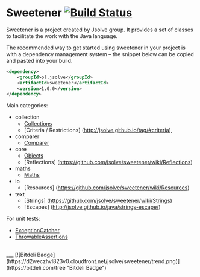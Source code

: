 Sweetener [![Build Status](https://travis-ci.org/jsolve/sweetener.png)](https://travis-ci.org/jsolve/sweetener)
=========

Sweetener is a project created by Jsolve group. It provides a set of classes to facilitate the work with the Java language.

The recommended way to get started using sweetener in your project is with a dependency management system – the snippet below can be copied and pasted into your build.

``` xml
<dependency>
    <groupId>pl.jsolve</groupId>
    <artifactId>sweetener</artifactId>
    <version>1.0.0</version>
</dependency>
```

Main categories:
* collection
    * [Collections](http://jsolve.github.io/java/collection-new-methods/)
    * [Criteria / Restrictions] (http://jsolve.github.io/tag/#criteria),
* comparer
    * [Comparer](https://github.com/jsolve/sweetener/wiki/Comparer)
* core
    * [Objects](https://github.com/jsolve/sweetener/wiki/Objects)
    * [Reflections] (https://github.com/jsolve/sweetener/wiki/Reflections)
* maths
    * [Maths](https://github.com/jsolve/sweetener/wiki/Maths)
* io
    * [Resources] (https://github.com/jsolve/sweetener/wiki/Resources)
* text
    * [Strings] (https://github.com/jsolve/sweetener/wiki/Strings)
    * [Escapes] (http://jsolve.github.io/java/strings-escape/)

For unit tests:
* [ExceptionCatcher](https://github.com/jsolve/sweetener/wiki/ExceptionCatcher)
* [ThrowableAssertions](https://github.com/jsolve/sweetener/wiki/ThrowableAssertions)
    
<br>
___
[![Bitdeli Badge](https://d2weczhvl823v0.cloudfront.net/jsolve/sweetener/trend.png)](https://bitdeli.com/free "Bitdeli Badge")
